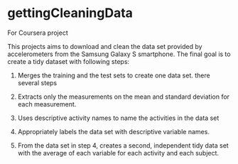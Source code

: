 # gettingCleaningData
For Coursera project

This projects aims to download and clean the data set provided by accelerometers from the Samsung Galaxy S smartphone. The final goal is to create a tidy dataset with following steps:

1. Merges the training and the test sets to create one data set.
    there several steps
2. Extracts only the measurements on the mean and standard deviation for each measurement.

3. Uses descriptive activity names to name the activities in the data set

4. Appropriately labels the data set with descriptive variable names.

5. From the data set in step 4, creates a second, independent tidy data set with the average of each variable for each activity and each subject.
